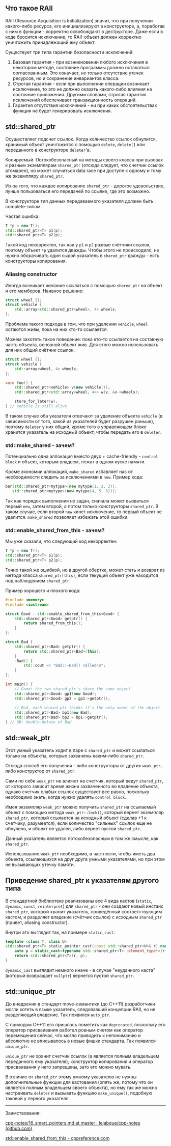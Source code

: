 ## Что такое RAII

RAII (Resource Acquisition Is Initialization) значит, что при получении какого-либо ресурса, его инициализируют в конструкторе, а, поработав с ним в функции - корректно освобождают в деструкторе. Даже если в коде бросится исключение, то RAII-объект должен корректно уничтожить принадлежащий ему объект.

Существует три типа гарантии безопасности исключений:

1. Базовая гарантия - при возникновении любого исключения в некотором методе, состояние программы должно оставаться согласованным. Это означает, не только отсутствие утечек ресурсов, но и сохранение инвариантов класса.
2. Строгая гарантия - если при выполнении операции возникает исключение, то это не должно оказать какого-либо влияния на состояние приложения. Другими словами, строгая гарантия исключений обеспечивает транзакционность операций.
3. Гарантия отсутствия исключений - ни при каких обстоятельствах функция не будет генерировать исключения.

## std::shared_ptr

Осуществляет подсчет ссылок. Когда количество ссылок обнулится, хранимый объект уничтожится с помощью `delete`, `delete[]` или переданного в конструкторе `deleter`'а.

Копируемый. Потокобезопасный на методы своего класса при вызовах к разным экземплярам `shared_ptr` (отсюда следует, что счетчик ссылок атомарен), но может случиться data race при доступе к одному и тому же экземпляру `shared_ptr`.

Из-за того, что каждое копирование `shared_ptr` - дорогое удовольствие, лучше пользоваться его передачей по ссылке, где это возможно.

В конструкторе тип данных передаваемого указателя должен быть complete-типом.

Частая ошибка:

```cpp
T *p = new T();
std::shared_ptr<T> p1(p);
std::shared_ptr<T> p2(p);
```

Такой код некорректен, так как у `p1` и `p2` разные счётчики ссылок, поэтому объект `*p` удалится дважды. Чтобы этого не происходило, не нужно оборачивать один сырой указатель в `shared_ptr` дважды - есть конструкторы копирования.

### Aliasing constructor

Иногда возникает желание ссылаться с помощью `shared_ptr` на объект и его мемберов. Наивное решение:

```cpp
struct wheel {};
struct vehicle {
    std::array<std::shared_ptr<wheel>, 4> wheels;
};
```

Проблема такого подхода в том, что при удалении `vehicle`, `wheel` остаются живы, пока на них кто-то ссылается.

Можем захотеть такое поведение: пока кто-то ссылается на составную часть объекта, основной объект жив. Для этого можно использовать для них общий счётчик ссылок.

```cpp
struct wheel {};
struct vehicle {
    std::array<wheel, 4> wheels;
};

void foo() {
	std::shared_ptr<vehicle> v(new vehicle());
	std::shared_ptr<std::array<wheel, 4>> w(v, &v->wheels);

	store_for_later(w);
} // vehicle is still alive
```

В таком случае оба указателя отвечают за удаление объекта `vehicle` (в зависимости от того, какой из указателей будет разрушен раньше), поэтому `deleter` у них общий, кроме того в управляющем блоке хранится указатель на исходный объект, чтобы передать его в `deleter`.

### std::make_shared - зачем?

Потенциально одна аллокация вместо двух + cache-friendly - `control block` и объект, которым владеем, лежат в одном куске памяти.

Кроме экономии аллокаций, `make_shared` избавляет нас от необходимости следить за исключениями в `new`. Пример кода:

```cpp
bar(std::shared_ptr<mytype>(new mytype(1, 2, 3)),
   std::shared_ptr<mytype>(new mytype(4, 5, 6)));
```

Так как порядок выполнения не задан, сначала может вызваться первый `new`, затем второй, а потом только конструкторы `shared_ptr`. В таком случае, если второй `new` кинет исключение, то первый объект не удалится. `make_shared` позволяет избежать этой ошибки.

### std::enable_shared_from_this - зачем?

Мы уже сказали, что следующий код некорректен:

```cpp
T *p = new T();
std::shared_ptr<T> p1(p);
std::shared_ptr<T> p2(p);
```

Точно такой же ошибкой, но в другой обертке, может стать и возврат из метода класса `shared_ptr(this)`, если текущий объект уже находится под наблюдением `shared_ptr`.

Пример хорошего и плохого кода:

```cpp
#include <memory>
#include <iostream>

struct Good : std::enable_shared_from_this<Good> {
    std::shared_ptr<Good> getptr() {
        return shared_from_this();
    }
};

struct Bad {
    std::shared_ptr<Bad> getptr() {
        return std::shared_ptr<Bad>(this);
    }
    ~Bad() {
		std::cout << "Bad::~Bad() called\n";
	}
};

int main() {
    // Good: the two shared_ptr's share the same object
    std::shared_ptr<Good> gp1(new Good);
    std::shared_ptr<Good> gp2 = gp1->getptr();
 
    // Bad, each shared_ptr thinks it's the only owner of the object
    std::shared_ptr<Bad> bp1(new Bad);
    std::shared_ptr<Bad> bp2 = bp1->getptr();
} // UB: double-delete of Bad
```


## std::weak_ptr

Этот умный указатель ходит в паре с `shared_ptr` и может ссылаться только на объекты, которые захвачены каким-либо `shared_ptr`.

Отсюда способ его получения - либо конструкторы от других `weak_ptr`, либо конструктор от `shared_ptr`.

Сами по себе `weak_ptr` не влияют на счетчик, который ведут `shared_ptr`, от которого зависит время жизни захваченного во владение объекта, однако счетчик слабых ссылок существует все равно, поскольку необходимо знать, когда нужно удалять `control block`.

Имея экземпляр `weak_ptr` можно получить `shared_ptr` на ссылаемый объект с помощью метода `weak_ptr::lock()`, который вернет экземпляр `shared_ptr`, который ссылается на исходный объект (сделав +1 к счетчику, разумеется), если количество "сильных" ссылок еще не обнулено, и объект не удален, либо вернет пустой `shared_ptr`.

Данный указатель является потокобезопасным в том же смысле, как `shared_ptr`.

Использование `weak_ptr` необходимо, в частности, чтобы иметь два объекта, ссылающихся на друг друга умными указателями, но при этом не вызывающих утечку памяти.

## Приведение shared_ptr к указателям другого типа

В стандартной библиотеке реализованы все 4 вида кастов (`static`, `dynamic`, `const`, `reinterpret`) для `shared_ptr` - они создают новый инстанс `shared_ptr`, который хранит указатель, приведённый соответствующим кастом, и разделяет владение (счётчик ссылок) с исходным `shared_ptr` (привет, aliasing constructor).

Внутри это выглядит так, на примере `static_cast`:

```cpp
template <class T, class U> 
std::shared_ptr<T> static_pointer_cast(const std::shared_ptr<U>& r) noexcept {
    auto p = static_cast<typename std::shared_ptr<T>::element_type*>(r.get());
    return std::shared_ptr<T>(r, p);
}
```

`dynamic_cast` выглядит немного иначе - в случае "неудачного каста" (который возвращает `nullptr`) вернется пустой `shared_ptr`.

## std::unique_ptr

До внедрения в стандарт move-семантики (до С++11) разработчики могли хотеть в языке указатель, следовавший концепции RAII, но не разделяющий владение. Так появился `auto_ptr`.

С приходом C++11 его пришлось пометить как `deprecated`, поскольку его оператор присваивания работал ровным счетом как оператор перемещения сейчас, что могло приводить к непониманию и абсолютно не вписывалось в новые фишки стандарта. Так появился `unique_ptr`.

`unique_ptr` не хранит счетчик ссылок (а является полным владельцем переданного ему указателя), конструктор копирования и оператор присваивания у него запрещены, зато его можно мувать.

В отличие от `shared_ptr` этому умному указателю не нужны дополнительные функции для кастования (опять же, потому что он является полным владельцем своего объекта), но ему так же можно настраивать `deleter` и вызывать функцию `make_unique()`, подобную таковой у первого указателя.


---

Заимствования:

[cpp-notes/16_smart_pointers.md at master · lejabque/cpp-notes (github.com)](https://github.com/lejabque/cpp-notes/blob/master/src/16_smart_pointers.md)

[std::enable_shared_from_this - cppreference.com](https://en.cppreference.com/w/cpp/memory/enable_shared_from_this)
